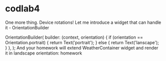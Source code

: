 # codlab4

One more thing. Device rotations!
Let me introduce a widget that can handle it - OrientationBuilder

OrientationBuilder(
      builder: (context, orientation) {
        if (orientation == Orientation.portrait) {
          return Text('portrait');
        } else {
          return Text('lanscape');
        }
      },
    );
And your homework will extend WeatherContainer widget and render it in landscape orientation:
homework
